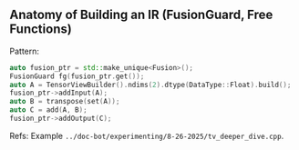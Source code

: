 ## Anatomy of Building an IR (FusionGuard, Free Functions)

Pattern:
```cpp
auto fusion_ptr = std::make_unique<Fusion>();
FusionGuard fg(fusion_ptr.get());
auto A = TensorViewBuilder().ndims(2).dtype(DataType::Float).build();
fusion_ptr->addInput(A);
auto B = transpose(set(A));
auto C = add(A, B);
fusion_ptr->addOutput(C);
```

Refs: Example `../doc-bot/experimenting/8-26-2025/tv_deeper_dive.cpp`.


